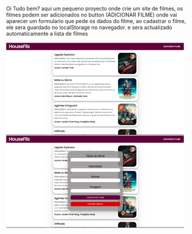 
Oi Tudo bem?
 aqui um pequeno proyecto onde crie um site de filmes, os filmes podem ser adicionados no button (ADICIONAR FILME) onde vai aparecer um formulario que pede os dados do filme,
 ao cadastrar o filme, ele sera guardado no localStorage no navegador.
 e sera actualizado automaticamente a lista de filmes

![Alt text](./Movies.png?raw=true "Optional Title")